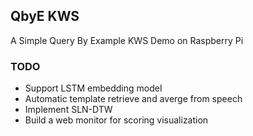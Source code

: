 ## QbyE KWS
A Simple Query By Example KWS Demo on Raspberry Pi

### TODO
* Support LSTM embedding model
* Automatic template retrieve and averge from speech
* Implement SLN-DTW
* Build a web monitor for scoring visualization



